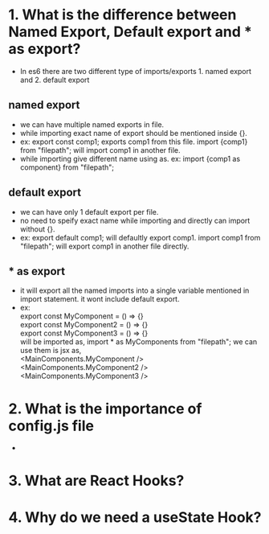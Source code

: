 # 1. What is the difference between Named Export, Default export and \* as export?

- In es6 there are two different type of imports/exports 1. named export and 2. default export

## named export

- we can have multiple named exports in file.
- while importing exact name of export should be mentioned inside {}.
- ex: export const comp1; exports comp1 from this file. import {comp1} from "filepath"; will import comp1 in another file.
- while importing give different name using as. ex: import {comp1 as component} from "filepath";

## default export

- we can have only 1 default export per file.
- no need to speify exact name while importing and directly can import without {}.
- ex: export default comp1; will defaultly export comp1. import comp1 from "filepath"; will export comp1 in another file directly.

## \* as export

- it will export all the named imports into a single variable mentioned in import statement. it wont include default export.
- ex: <br/>export const MyComponent = () => {} <br/>export const MyComponent2 = () => {} <br/>export const MyComponent3 = () => {}</br> will be imported as,
  import \* as MyComponents from "filepath"; we can use them is jsx as, <br /> <MainComponents.MyComponent />
  <MainComponents.MyComponent2 />
  <MainComponents.MyComponent3 />

# 2. What is the importance of config.js file

-

# 3. What are React Hooks?

# 4. Why do we need a useState Hook?
